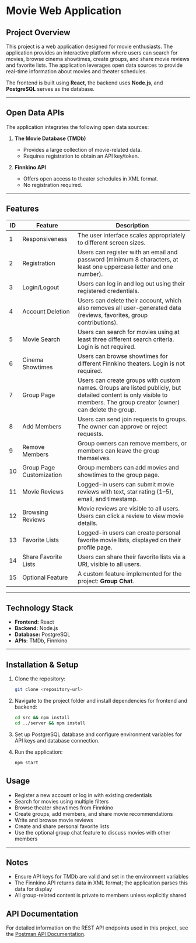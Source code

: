 # Movie Web Application

## Project Overview
This project is a web application designed for movie enthusiasts. The application provides an interactive platform where users can search for movies, browse cinema showtimes, create groups, and share movie reviews and favorite lists. The application leverages open data sources to provide real-time information about movies and theater schedules.  

The frontend is built using **React**, the backend uses **Node.js**, and **PostgreSQL** serves as the database.

---

## Open Data APIs

The application integrates the following open data sources:

1. **The Movie Database (TMDb)**  
   - Provides a large collection of movie-related data.  
   - Requires registration to obtain an API key/token.

2. **Finnkino API**  
   - Offers open access to theater schedules in XML format.  
   - No registration required.

---

## Features

| ID | Feature | Description |
|----|---------|-------------|
| 1  | Responsiveness | The user interface scales appropriately to different screen sizes. |
| 2  | Registration | Users can register with an email and password (minimum 8 characters, at least one uppercase letter and one number). |
| 3  | Login/Logout | Users can log in and log out using their registered credentials. |
| 4  | Account Deletion | Users can delete their account, which also removes all user-generated data (reviews, favorites, group contributions). |
| 5  | Movie Search | Users can search for movies using at least three different search criteria. Login is not required. |
| 6  | Cinema Showtimes | Users can browse showtimes for different Finnkino theaters. Login is not required. |
| 7  | Group Page | Users can create groups with custom names. Groups are listed publicly, but detailed content is only visible to members. The group creator (owner) can delete the group. |
| 8  | Add Members | Users can send join requests to groups. The owner can approve or reject requests. |
| 9  | Remove Members | Group owners can remove members, or members can leave the group themselves. |
| 10 | Group Page Customization | Group members can add movies and showtimes to the group page. |
| 11 | Movie Reviews | Logged-in users can submit movie reviews with text, star rating (1–5), email, and timestamp. |
| 12 | Browsing Reviews | Movie reviews are visible to all users. Users can click a review to view movie details. |
| 13 | Favorite Lists | Logged-in users can create personal favorite movie lists, displayed on their profile page. |
| 14 | Share Favorite Lists | Users can share their favorite lists via a URI, visible to all users. |
| 15 | Optional Feature | A custom feature implemented for the project: **Group Chat**. |

---

## Technology Stack

- **Frontend:** React  
- **Backend:** Node.js  
- **Database:** PostgreSQL  
- **APIs:** TMDb, Finnkino  

---

## Installation & Setup

1. Clone the repository:  
   ```bash
   git clone <repository-url>


2. Navigate to the project folder and install dependencies for frontend and backend:
    ```bash
    cd src && npm install
    cd ../server && npm install

3. Set up PostgreSQL database and configure environment variables for API keys and database connection.

4. Run the application:
    ```bash
    npm start

## Usage

- Register a new account or log in with existing credentials
- Search for movies using multiple filters
- Browse theater showtimes from Finnkino
- Create groups, add members, and share movie recommendations
- Write and browse movie reviews
- Create and share personal favorite lists
- Use the optional group chat feature to discuss movies with other members

---

## Notes

- Ensure API keys for TMDb are valid and set in the environment variables
- The Finnkino API returns data in XML format; the application parses this data for display
- All group-related content is private to members unless explicitly shared

## API Documentation

For detailed information on the REST API endpoints used in this project, see the [Postman API Documentation](https://documenter.getpostman.com/view/41099669/2sB3QJNAbA).